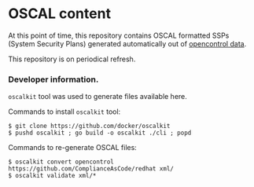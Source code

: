 # OSCAL content

At this point of time, this repository contains OSCAL formatted SSPs (System Security Plans) generated
automatically out of [opencontrol data](https://github.com/ComplianceAsCode/redhat).

This repository is on periodical refresh.

### Developer information.

`oscalkit` tool was used to generate files available here.

Commands to install `oscalkit` tool:

    $ git clone https://github.com/docker/oscalkit
    $ pushd oscalkit ; go build -o oscalkit ./cli ; popd

Commands to re-generate OSCAL files:

    $ oscalkit convert opencontrol https://github.com/ComplianceAsCode/redhat xml/
    $ oscalkit validate xml/*
